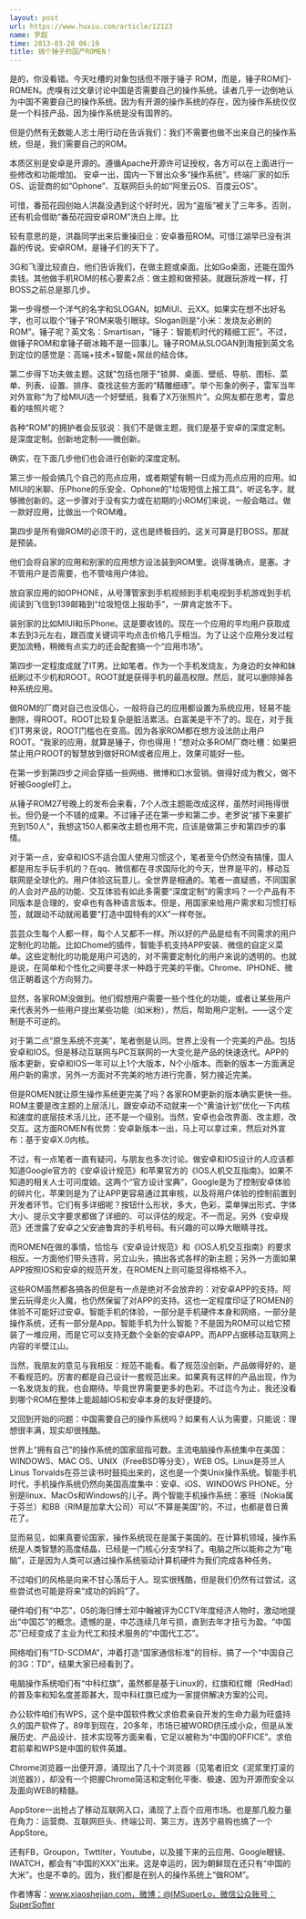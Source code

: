 ```yaml
---
layout: post
url: https://www.huxiu.com/article/12123
name: 罗超
time: 2013-03-28 06:19
title: 搞个锤子的国产ROMEN！
---
```

是的，你没看错。今天吐槽的对象包括但不限于锤子 ROM，而是，锤子ROM们-ROMEN。虎嗅有过文章讨论中国是否需要自己的操作系统。读者几乎一边倒地认为中国不需要自己的操作系统。因为有开源的操作系统的存在，因为操作系统仅仅是一个科技产品，因为操作系统是没有国界的。

但是仍然有无数能人志士用行动在告诉我们：我们不需要也做不出来自己的操作系统，但是，我们需要自己的ROM。

本质区别是安卓是开源的。遵循Apache开源许可证授权，各方可以在上面进行一些修改和功能增加。 安卓一出，国内一下冒出众多“操作系统”。终端厂家的如乐OS、运营商的如“Ophone”、互联网巨头的如“阿里云OS、百度云OS”。

可惜，番茄花园创始人洪磊没遇到这个好时光，因为“盗版”被关了三年多。否则， 还有机会借助“番茄花园安卓ROM”洗白上岸。比

较有意思的是，洪磊同学出来后重操旧业：安卓番茄ROM。可惜江湖早已没有洪磊的传说。安卓ROM，是锤子们的天下了。

3G和飞漫比较直白，他们告诉我们，在做主题或桌面。比如Go桌面，还能在国外卖钱。其他做手机ROM的核心要素2点：做主题和做预装。就跟玩游戏一样，打BOSS之前总是那几步。

第一步得想一个洋气的名字和SLOGAN。如MIUI、云XX。如果实在想不出好名字，也可以取个“锤子”ROM来吸引眼球。Slogan则是“小米：发烧友必刷的ROM”。锤子呢？英文名：Smartisan，“锤子：智能机时代的精细工匠”。不过，做锤子ROM和拿锤子砸冰箱不是一回事儿。锤子ROM从SLOGAN到海报到英文名到定位的感觉是：高端+技术+智能+屌丝的结合体。

第二步得下功夫做主题。这就"包括也限于"锁屏、桌面、壁纸、导航、图标、菜单、列表、设置、排序、查找这些方面的“精雕细琢”。举个形象的例子，雷军当年对外宣称“为了给MIUI选一个好壁纸，我看了X万张照片”。众网友都在思考，雷总看的啥照片呢？

各种“ROM”的拥护者会反驳说：我们不是做主题，我们是基于安卓的深度定制。是深度定制。创新地定制——微创新。

确实，在下面几步他们也会进行创新的深度定制。

第三步一般会搞几个自己的亮点应用，或者期望有朝一日成为亮点应用的应用。如MIUI的米聊、乐Phone的乐安全、Ophone的”垃圾短信上报工具“，听这名字，就够微创新的。这一步骤对于没有实力或在初期的小ROM们来说，一般会略过。做一款好应用，比做出一个ROM难。

第四步是所有做ROM的必须干的，这也是终极目的。这关可算是打BOSS。那就是预装。

他们会将自家的应用和别家的应用想方设法装到ROM里。说得准确点，是塞。才不管用户是否需要，也不管啥用户体验。

放自家应用的如OPHONE，从号薄管家到手机视频到手机电视到手机游戏到手机阅读到飞信到139邮箱到“垃圾短信上报助手”，一屏肯定放不下。

装别家的比如MIUI和乐Phone。这是要收钱的。现在一个应用的平均用户获取成本去到3元左右，跟百度关键词平均点击价格几乎相当。为了让这个应用分发过程更加流畅，稍微有点实力的还会配套搞一个“应用市场”。

第四步一定程度成就了IT男。比如笔者。作为一个手机发烧友，为身边的女神和妹纸刷过不少机和ROOT。ROOT就是获得手机的最高权限。然后，就可以删除掉各种系统应用。

做ROM的厂商对自己也没信心，一般将自己的应用都设置为系统应用，轻易不能删除，得ROOT。ROOT比较复杂是脏活累活。白富美是干不了的。现在，对于我们IT男来说，ROOT门槛也在变高。因为各家ROM都在想方设法防止用户ROOT。“我家的应用，就算是锤子，你也得用！”想对众多ROM厂商吐槽：如果把禁止用户ROOT的智慧放到做好ROM或者应用上，效果可能好一些。

在第一步到第四步之间会穿插一些网络、微博和口水营销。做得好成为教父，做不好被Google盯上。

从锤子ROM27号晚上的发布会来看，7个人改主题能改成这样，虽然时间拖得很长。但仍是一个不错的成果。不过锤子还在第一步和第二步。老罗说“接下来要扩充到150人”，我想这150人都来改主题也用不完，应该是做第三步和第四步的事情。

对于第一点，安卓和IOS不适合国人使用习惯这个，笔者至今仍然没有搞懂，国人都是用左手玩手机的？在qq、微信都在寻求国际化的今天，世界是平的，移动互联网是全球化的。用户体验这玩意儿，全世界是相通的。笔者一直疑惑，不同国家的人会对产品的功能、交互体验有如此多需要“深度定制”的需求吗？一个产品有不同版本是合理的，安卓也有各种语言版本。但是，用国家来给用户需求和习惯打标签，就跟动不动就闹着要“打造中国特有的XX”一样夸张。

芸芸众生每个人都一样，每个人又都不一样。所以好的产品是给有不同需求的用户定制化的功能。比如Chome的插件，智能手机支持APP安装、微信的自定义菜单。这些定制化的功能是用户可选的，对不需要定制化的用户来说的透明的。也就是说，在简单和个性化之间要寻求一种趋于完美的平衡。Chrome、IPHONE、微信正朝着这个方向努力。

显然，各家ROM没做到。他们假想用户需要一些个性化的功能，或者让某些用户来代表另外一些用户提出某些功能（如米粉），然后，帮助用户定制。——这个定制是不可逆的。

对于第二点“原生系统不完美”，笔者倒是认同。世界上没有一个完美的产品。包括安卓和IOS。但是移动互联网与PC互联网的一大变化是产品的快速迭代。APP的版本更新，安卓和IOS一年可以上1个大版本，N个小版本。而新的版本一方面满足用户新的需求，另外一方面对不完美的地方进行完善，努力接近完美。

但是ROMEN就让原生操作系统更完美了吗？各家ROM更新的版本确实更快一些。ROM主要是改主题的上层活儿，跟安卓动不动就来一个“黄油计划”优化一下内核和速度的底层技术活儿比，还不是一个级别。当然，安卓也会改界面、改主题，改交互。这方面ROMEN有优势：安卓新版本一出，马上可以拿过来，然后对外宣布：基于安卓X.0内核。

不过，有一点笔者一直有疑问，与朋友也多次讨论。做安卓和IOS设计的人应该都知道Google官方的《安卓设计规范》和苹果官方的《IOS人机交互指南》。如果不知道的相关人士可问度娘。这两个“官方设计宝典”，Google是为了控制安卓体验的碎片化，苹果则是为了让APP更容易通过其审核，以及将用户体验的控制前置到开发者环节。它们有多详细呢？按钮什么形状，多大，色彩，菜单弹出形式、字体大小、提示文字要求都做了详细的、可以评估的规定。不一而足。另外《安卓规范》还泄露了安卓之父安迪鲁宾的手机号码。有兴趣的可以睁大眼睛寻找。

而ROMEN在做的事情，恰恰与《安卓设计规范》和《IOS人机交互指南》的要求相反。一方面他们带头违背，另立山头，搞出各式各样的新主题；另外一方面如果APP按照IOS和安卓的规范开发，在ROMEN上则可能显得格格不入。

这些ROM虽然都各搞各的但是有一点是绝对不会放弃的：对安卓APP的支持。阿里云玩得走火入魔，也仍然保留了对APP的支持。这也一定程度印证了ROMEN的体验不可能好过安卓。智能手机的体验，一部分是手机硬件本身和网络，一部分是操作系统，还有一部分是App。智能手机为什么智能？不是因为ROM可以给它预装了一堆应用，而是它可以支持无数个全新的安卓APP。而APP占据移动互联网上内容的半壁江山。

当然，我朋友的意见与我相反：规范不能看。看了规范没创新。产品做得好的，是不看规范的。厉害的都是自己设计一套规范出来。如果真有这样的产品出现，作为一名发烧友的我，也会期待。毕竟世界需要更多的色彩。不过迄今为止，我还没看到哪个ROM在整体上能超越IOS和安卓本身的友好便捷的。

又回到开始的问题：中国需要自己的操作系统吗？如果有人认为需要，只能说：理想很丰满，现实却很残酷。

世界上“拥有自己”的操作系统的国家屈指可数。主流电脑操作系统集中在美国：WINDOWS、MAC OS、UNIX（FreeBSD等分支），WEB OS。Linux是芬兰人Linus Torvalds在芬兰读书时鼓捣出来的，这也是一个类Unix操作系统。智能手机时代，手机操作系统仍然向美国高度集中：安卓、iOS、WINDOWS PHONE。分别是linux、MacOs和Windows的儿子。两个智能手机操作系统：塞班（Nokia属于芬兰）和BB（RIM是加拿大公司）可以“不算是美国”的，不过，也都是昔日黄花了。

显而易见，如果真要论国家，操作系统现在是属于美国的。在计算机领域，操作系统是人类智慧的高度结晶，已经是一门核心分支学科了。电脑之所以能称之为“电脑”，正是因为人类可以通过操作系统驱动计算机硬件为我们完成各种任务。

不过咱们的风格是向来不甘心落后于人。现实很残酷，但是我们仍然有过尝试，这些尝试也可能是将来“成功的妈妈”了。

硬件咱们有“中芯”，05的海归博士邓中翰被评为CCTV年度经济人物时，激动地提出“中国芯”的概念。遗憾的是，中芯连续几年亏损，直到去年才扭亏为盈。“中国芯”已经变成了主业为代工和技术服务的“中国代工芯”。

网络咱们有“TD-SCDMA”，冲着打造“国家通信标准”的目标，搞了一个“中国自己的3G：TD”，结果大家已经看到了。

电脑操作系统咱们有“中科红旗”，虽然都是基于Linux的，红旗和红帽（RedHad）的普及率和知名度差距甚大，现中科红旗已成为一家提供解决方案的公司。

办公软件咱们有WPS，这个是中国软件教父求伯君亲自开发的生命力最为旺盛持久的国产软件了。89年到现在，20多年，市场已被WORD挤压成小众，但是从发展历史、产品设计、技术实现等方面来看，它足以被称为“中国的OFFICE”。求伯君前辈和WPS是中国的软件英雄。

Chrome浏览器一出便开源，涌现出了几十个浏览器（见笔者旧文《泥浆里打滚的浏览器》），却没有一个把握Chrome简洁和定制化平衡、极速、因为开源而安全以及面向WEB的精髓。

AppStore一出抢占了移动互联网入口，涌现了上百个应用市场。也是那几股力量在角力：运营商、互联网巨头、终端公司、第三方。连苏宁易购也搞了一个AppStore。

还有FB，Groupon，Twttiter，Youtube，以及接下来的云应用、Google眼镜、IWATCH，都会有“中国的XXX”出来。这是幸运的，因为朝鲜现在还只有“中国的大米”。也是不幸的。因为，我们都是在别人的操作系统上“做ROM”。

作者博客：www.xiaoshejian.com，微博：@IMSuperLo，微信公众账号：SuperSofter

